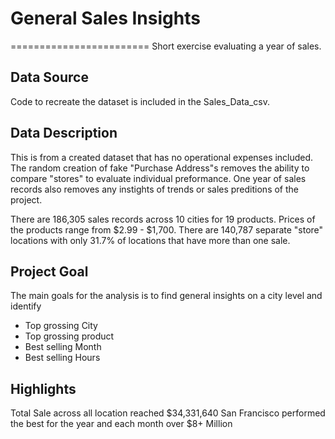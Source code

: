 # General Sales Insights
========================
Short exercise evaluating a year of sales.

## Data Source
Code to recreate the dataset is included in the Sales_Data_csv. 

## Data Description
This is from a created dataset that has no operational expenses included. 
The random creation of fake "Purchase Address"s removes the ability to compare "stores" to evaluate individual preformance. One year of sales records also removes any instights of trends or sales preditions of the project.

There are 186,305 sales records across 10 cities for 19 products. Prices of the products range from $2.99 - $1,700. There are 140,787 separate "store" locations with only 31.7% of locations that have more than one sale. 

## Project Goal
The main goals for the analysis is to find general insights on a city level and identify 
* Top grossing City
* Top grossing product
* Best selling Month
* Best selling Hours

## Highlights 
Total Sale across all location reached $34,331,640
San Francisco performed the best for the year and each month over $8+ Million 
